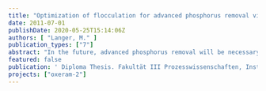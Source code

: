 ```yaml
---
title: "Optimization of flocculation for advanced phosphorus removal via microsieve filtration"
date: 2011-07-01
publishDate: 2020-05-25T15:14:06Z
authors: [ "Langer, M." ]
publication_types: ["7"]
abstract: "In the future, advanced phosphorus removal will be necessary in many WWTP in order to meet the demands of the European water framework directive. The project OXERAM deals with the comparison of different technologies with regard to their efficiency and applicability in tertiary treatment. In the course of the project membrane and microsieve filtration are tested in pilot scale at the Ruhleben STP. In this thesis the optimization of coagulation and flocculation prior to microsieve filtration for advanced phosphorus removal (< 80 µg/L TP; total phosphorus) was investigated. For the optimization of the coagulation/ flocculation several test series were conducted with the aid of jar test and the mircosieve pilot plant. A direct comparison of jar tests and the pilot plant showed that jar tests are an appropriate method to predict the approximate outcome of optimization steps (e.g. variation of chemical doses) in the pilot plant.  The pilot trials were able to demonstrate that the microsieve technology (10 µm pore size) in combination with chemical pre-treatment of 0.036 - 0.179 mmol/L coagulant (Fe or Al) and 2 mg/L cationic polymer could easily achieve good and reliable TP removal. The phosphorus removal was comparable to dual media filtration (< 80 µg/L TP) and partly even to membrane filtration (< 50 µg/L TP). The reduction of the residual coagulant contents in the filtrate was identified as the main challenge of this technology. High iron contents of about 1 mg/L were accompanied by floc formation behind the mircosieve in filtrate tank and pipe. In a microsieve the formed flocs have to endure high shear forces. Thus, the so-called post-flocculation was most probably caused by re-flocculation of floc fragments.  Very low phosphorus values < 50 µg/L were possible at high metal dosing. But the higher suspended solid load reduced the filtration capacity of the microsieve. Coagulation with polyalumium chloride (PACl) produced better effluent quality compared to FeCl3 as less suspended solids and less residual coagulant were found in the microsieve effluent. Furthermore, the transmission of UV radiation through the water was improved from 47 up to 66 % by using PACl which is favorable if a downstream UV disinfection is considered. When using FeCl3 the transmission was not improved or even reduced. Due to the influence on the performance of the microsieve cationic polymers were preferred to anionic polymers. However, the tested anionic polymer proved to be not applicable in the given process configuration due to very low filtrate flows. When cationic polymer was applied the polymer dose had a high impact on the particle removal and moreover on the contents of phosphorus and coagulant residuals in the effluent. In most cases 2 mg/L polymer was necessary.  In total, the microsieve technology in combination with chemical pre-treatment is a suitable option for advanced phosphorus removal. Through a dynamic adjustment of the chemical dosing to the influent water quality (e.g. ortho phosphate and turbidity online measurement) and the choice of polymer the process could be optimized in the future with regard to efficient chemical application."
featured: false
publication: ' Diploma Thesis. Fakultät III Prozesswissenschaften, Institut für Technischen Umweltschutz, FG Wasserreinhaltung. Technische Universität Berlin'
projects: ["oxeram-2"]
---
```


